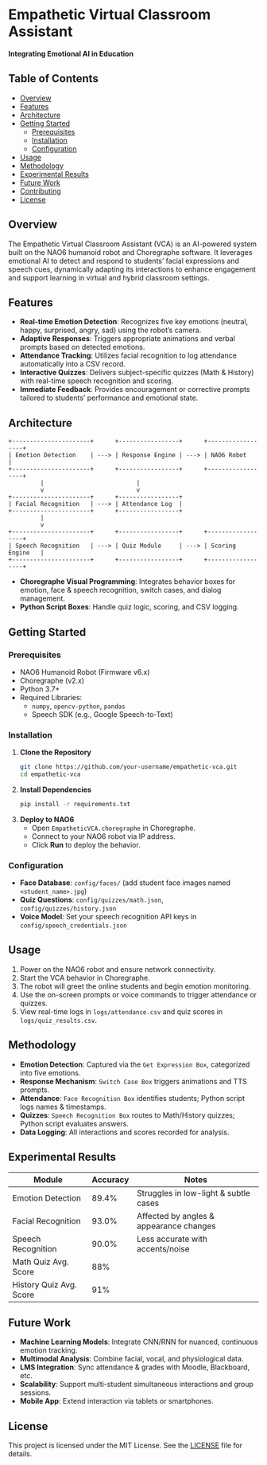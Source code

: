 # Empathetic Virtual Classroom Assistant
**Integrating Emotional AI in Education**

 
## Table of Contents
- [Overview](#overview)
- [Features](#features)
- [Architecture](#architecture)
- [Getting Started](#getting-started)
  - [Prerequisites](#prerequisites)
  - [Installation](#installation)
  - [Configuration](#configuration)
- [Usage](#usage)
- [Methodology](#methodology)
- [Experimental Results](#experimental-results)
- [Future Work](#future-work)
- [Contributing](#contributing)
- [License](#license)

## Overview
The Empathetic Virtual Classroom Assistant (VCA) is an AI-powered system built on the NAO6 humanoid robot and Choregraphe software. It leverages emotional AI to detect and respond to students’ facial expressions and speech cues, dynamically adapting its interactions to enhance engagement and support learning in virtual and hybrid classroom settings.

## Features
- **Real-time Emotion Detection**: Recognizes five key emotions (neutral, happy, surprised, angry, sad) using the robot’s camera.
- **Adaptive Responses**: Triggers appropriate animations and verbal prompts based on detected emotions.
- **Attendance Tracking**: Utilizes facial recognition to log attendance automatically into a CSV record.
- **Interactive Quizzes**: Delivers subject-specific quizzes (Math & History) with real-time speech recognition and scoring.
- **Immediate Feedback**: Provides encouragement or corrective prompts tailored to students’ performance and emotional state.

## Architecture
```
+----------------------+      +-----------------+      +------------------+
| Emotion Detection    | ---> | Response Engine | ---> | NAO6 Robot       |
+----------------------+      +-----------------+      +------------------+
         |                          |
         v                          v
+----------------------+      +-----------------+
| Facial Recognition   | ---> | Attendance Log  |
+----------------------+      +-----------------+
         |
         v
+----------------------+      +-----------------+      +------------------+
| Speech Recognition   | ---> | Quiz Module     | ---> | Scoring Engine   |
+----------------------+      +-----------------+      +------------------+
```  

- **Choregraphe Visual Programming**: Integrates behavior boxes for emotion, face & speech recognition, switch cases, and dialog management.
- **Python Script Boxes**: Handle quiz logic, scoring, and CSV logging.

## Getting Started
### Prerequisites
- NAO6 Humanoid Robot (Firmware v6.x)
- Choregraphe (v2.x)
- Python 3.7+
- Required Libraries:
  - `numpy`, `opencv-python`, `pandas`
  - Speech SDK (e.g., Google Speech-to-Text)

### Installation
1. **Clone the Repository**
   ```bash
   git clone https://github.com/your-username/empathetic-vca.git
   cd empathetic-vca
   ```
2. **Install Dependencies**
   ```bash
   pip install -r requirements.txt
   ```
3. **Deploy to NAO6**
   - Open `EmpatheticVCA.choregraphe` in Choregraphe.
   - Connect to your NAO6 robot via IP address.
   - Click **Run** to deploy the behavior.

### Configuration
- **Face Database**: `config/faces/` (add student face images named `<student_name>.jpg`)
- **Quiz Questions**: `config/quizzes/math.json`, `config/quizzes/history.json`
- **Voice Model**: Set your speech recognition API keys in `config/speech_credentials.json`

## Usage
1. Power on the NAO6 robot and ensure network connectivity.
2. Start the VCA behavior in Choregraphe.
3. The robot will greet the online students and begin emotion monitoring.
4. Use the on-screen prompts or voice commands to trigger attendance or quizzes.
5. View real-time logs in `logs/attendance.csv` and quiz scores in `logs/quiz_results.csv`.

## Methodology
- **Emotion Detection**: Captured via the `Get Expression Box`, categorized into five emotions.
- **Response Mechanism**: `Switch Case Box` triggers animations and TTS prompts.
- **Attendance**: `Face Recognition Box` identifies students; Python script logs names & timestamps.
- **Quizzes**: `Speech Recognition Box` routes to Math/History quizzes; Python script evaluates answers.
- **Data Logging**: All interactions and scores recorded for analysis.

## Experimental Results
| Module                 | Accuracy | Notes                                   |
|------------------------|----------|-----------------------------------------|
| Emotion Detection      | 89.4%    | Struggles in low-light & subtle cases   |
| Facial Recognition     | 93.0%    | Affected by angles & appearance changes |
| Speech Recognition     | 90.0%    | Less accurate with accents/noise        |
| Math Quiz Avg. Score   | 88%      |                                         |
| History Quiz Avg. Score| 91%      |                                         |

## Future Work
- **Machine Learning Models**: Integrate CNN/RNN for nuanced, continuous emotion tracking.
- **Multimodal Analysis**: Combine facial, vocal, and physiological data.
- **LMS Integration**: Sync attendance & grades with Moodle, Blackboard, etc.
- **Scalability**: Support multi-student simultaneous interactions and group sessions.
- **Mobile App**: Extend interaction via tablets or smartphones.


## License
This project is licensed under the MIT License. See the [LICENSE](LICENSE) file for details.

